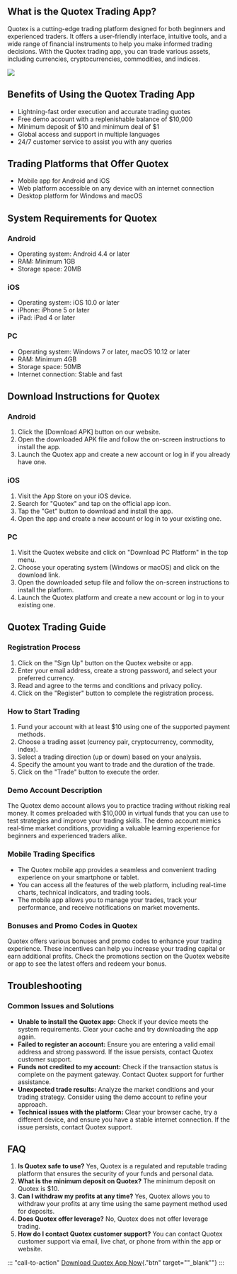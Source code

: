 ## What is the Quotex Trading App?

Quotex is a cutting-edge trading platform designed for both beginners
and experienced traders. It offers a user-friendly interface, intuitive
tools, and a wide range of financial instruments to help you make
informed trading decisions. With the Quotex trading app, you can trade
various assets, including currencies, cryptocurrencies, commodities, and
indices.

[![](https://static.quotex.io/files/5_en/300_250.jpg)](https://traff.sbs/brokerqxsignupf)

## Benefits of Using the Quotex Trading App

-   Lightning-fast order execution and accurate trading quotes
-   Free demo account with a replenishable balance of \$10,000
-   Minimum deposit of \$10 and minimum deal of \$1
-   Global access and support in multiple languages
-   24/7 customer service to assist you with any queries

## Trading Platforms that Offer Quotex

-   Mobile app for Android and iOS
-   Web platform accessible on any device with an internet connection
-   Desktop platform for Windows and macOS

## System Requirements for Quotex

### Android

-   Operating system: Android 4.4 or later
-   RAM: Minimum 1GB
-   Storage space: 20MB

### iOS

-   Operating system: iOS 10.0 or later
-   iPhone: iPhone 5 or later
-   iPad: iPad 4 or later

### PC

-   Operating system: Windows 7 or later, macOS 10.12 or later
-   RAM: Minimum 4GB
-   Storage space: 50MB
-   Internet connection: Stable and fast

## Download Instructions for Quotex

### Android

1.  Click the \[Download APK\] button on our website.
2.  Open the downloaded APK file and follow the on-screen instructions
    to install the app.
3.  Launch the Quotex app and create a new account or log in if you
    already have one.

### iOS

1.  Visit the App Store on your iOS device.
2.  Search for "Quotex" and tap on the official app icon.
3.  Tap the "Get" button to download and install the app.
4.  Open the app and create a new account or log in to your existing
    one.

### PC

1.  Visit the Quotex website and click on "Download PC Platform"
    in the top menu.
2.  Choose your operating system (Windows or macOS) and click on the
    download link.
3.  Open the downloaded setup file and follow the on-screen instructions
    to install the platform.
4.  Launch the Quotex platform and create a new account or log in to
    your existing one.

## Quotex Trading Guide

### Registration Process

1.  Click on the "Sign Up" button on the Quotex website or app.
2.  Enter your email address, create a strong password, and select your
    preferred currency.
3.  Read and agree to the terms and conditions and privacy policy.
4.  Click on the "Register" button to complete the registration
    process.

### How to Start Trading

1.  Fund your account with at least \$10 using one of the supported
    payment methods.
2.  Choose a trading asset (currency pair, cryptocurrency, commodity,
    index).
3.  Select a trading direction (up or down) based on your analysis.
4.  Specify the amount you want to trade and the duration of the trade.
5.  Click on the "Trade" button to execute the order.

### Demo Account Description

The Quotex demo account allows you to practice trading without risking
real money. It comes preloaded with \$10,000 in virtual funds that you
can use to test strategies and improve your trading skills. The demo
account mimics real-time market conditions, providing a valuable
learning experience for beginners and experienced traders alike.

### Mobile Trading Specifics

-   The Quotex mobile app provides a seamless and convenient trading
    experience on your smartphone or tablet.
-   You can access all the features of the web platform, including
    real-time charts, technical indicators, and trading tools.
-   The mobile app allows you to manage your trades, track your
    performance, and receive notifications on market movements.

### Bonuses and Promo Codes in Quotex

Quotex offers various bonuses and promo codes to enhance your trading
experience. These incentives can help you increase your trading capital
or earn additional profits. Check the promotions section on the Quotex
website or app to see the latest offers and redeem your bonus.

## Troubleshooting

### Common Issues and Solutions

-   **Unable to install the Quotex app:** Check if your device meets the
    system requirements. Clear your cache and try downloading the app
    again.
-   **Failed to register an account:** Ensure you are entering a valid
    email address and strong password. If the issue persists, contact
    Quotex customer support.
-   **Funds not credited to my account:** Check if the transaction
    status is complete on the payment gateway. Contact Quotex support
    for further assistance.
-   **Unexpected trade results:** Analyze the market conditions and your
    trading strategy. Consider using the demo account to refine your
    approach.
-   **Technical issues with the platform:** Clear your browser cache,
    try a different device, and ensure you have a stable internet
    connection. If the issue persists, contact Quotex support.

## FAQ

1.  **Is Quotex safe to use?** Yes, Quotex is a regulated and reputable
    trading platform that ensures the security of your funds and
    personal data.
2.  **What is the minimum deposit on Quotex?** The minimum deposit on
    Quotex is \$10.
3.  **Can I withdraw my profits at any time?** Yes, Quotex allows you to
    withdraw your profits at any time using the same payment method used
    for deposits.
4.  **Does Quotex offer leverage?** No, Quotex does not offer leverage
    trading.
5.  **How do I contact Quotex customer support?** You can contact Quotex
    customer support via email, live chat, or phone from within the app
    or website.

::: \"call-to-action\"
[Download Quotex App
Now](\%22https://traff.sbs/quotexonelink\%22){."btn"
target=""_blank""}
:::


